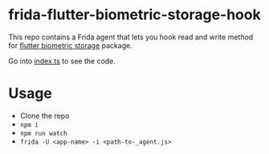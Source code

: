 # frida-flutter-biometric-storage-hook

This repo contains a Frida agent that lets you hook read and write method for [flutter biometric storage](https://pub.dev/packages/biometric_storage) package.

Go into [index.ts](agent/index.ts) to see the code.

# Usage

- Clone the repo
- `npm i`
- `npm run watch`
- `frida -U <app-name> -i <path-to-_agent.js>`
